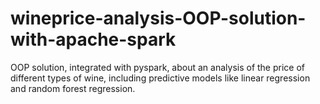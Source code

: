 # wineprice-analysis-OOP-solution-with-apache-spark
OOP solution, integrated with pyspark, about an analysis of the price of different types of wine, including predictive models like linear regression and random forest regression. 
